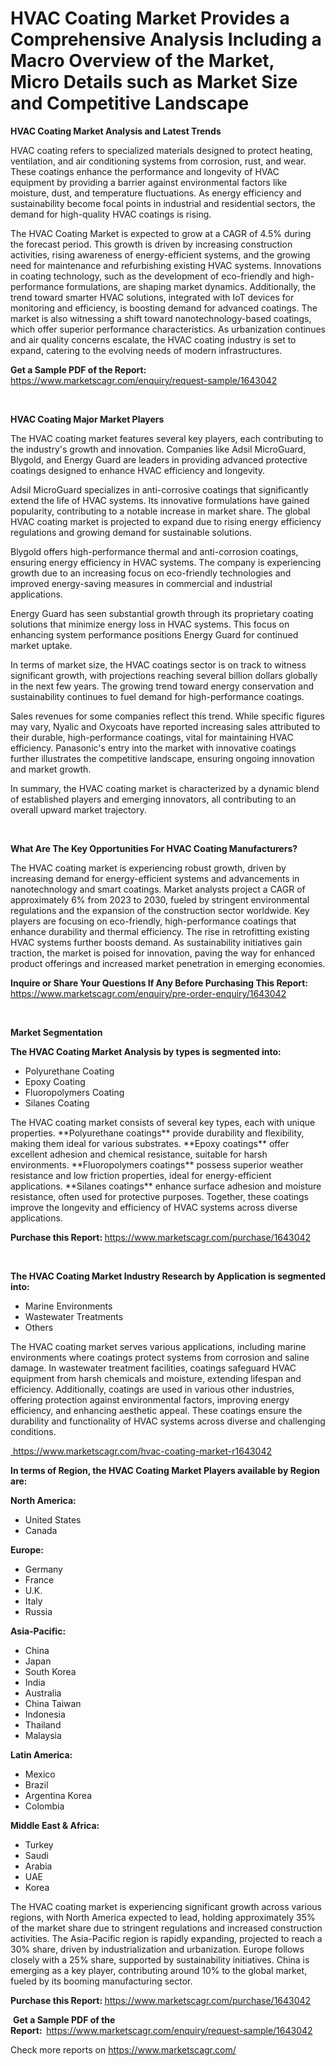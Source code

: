 <p><h1>HVAC Coating Market Provides a Comprehensive Analysis Including a Macro Overview of the Market, Micro Details such as Market Size and Competitive Landscape</h1></p><p><strong>HVAC Coating Market Analysis and Latest Trends</strong></p>
<p><p>HVAC coating refers to specialized materials designed to protect heating, ventilation, and air conditioning systems from corrosion, rust, and wear. These coatings enhance the performance and longevity of HVAC equipment by providing a barrier against environmental factors like moisture, dust, and temperature fluctuations. As energy efficiency and sustainability become focal points in industrial and residential sectors, the demand for high-quality HVAC coatings is rising.</p><p>The HVAC Coating Market is expected to grow at a CAGR of 4.5% during the forecast period. This growth is driven by increasing construction activities, rising awareness of energy-efficient systems, and the growing need for maintenance and refurbishing existing HVAC systems. Innovations in coating technology, such as the development of eco-friendly and high-performance formulations, are shaping market dynamics. Additionally, the trend toward smarter HVAC solutions, integrated with IoT devices for monitoring and efficiency, is boosting demand for advanced coatings. The market is also witnessing a shift toward nanotechnology-based coatings, which offer superior performance characteristics. As urbanization continues and air quality concerns escalate, the HVAC coating industry is set to expand, catering to the evolving needs of modern infrastructures.</p></p>
<p><strong>Get a Sample PDF of the Report:&nbsp;</strong> <a href="https://www.marketscagr.com/enquiry/request-sample/1643042?utm_campaign=3098&utm_medium=2&utm_source=Github&utm_content=ia&utm_term=01042025&utm_id=hvac-coating">https://www.marketscagr.com/enquiry/request-sample/1643042</a></p>
<p>&nbsp;</p>
<p><strong>HVAC Coating Major Market Players</strong></p>
<p><p>The HVAC coating market features several key players, each contributing to the industry's growth and innovation. Companies like Adsil MicroGuard, Blygold, and Energy Guard are leaders in providing advanced protective coatings designed to enhance HVAC efficiency and longevity.</p><p>Adsil MicroGuard specializes in anti-corrosive coatings that significantly extend the life of HVAC systems. Its innovative formulations have gained popularity, contributing to a notable increase in market share. The global HVAC coating market is projected to expand due to rising energy efficiency regulations and growing demand for sustainable solutions.</p><p>Blygold offers high-performance thermal and anti-corrosion coatings, ensuring energy efficiency in HVAC systems. The company is experiencing growth due to an increasing focus on eco-friendly technologies and improved energy-saving measures in commercial and industrial applications.</p><p>Energy Guard has seen substantial growth through its proprietary coating solutions that minimize energy loss in HVAC systems. This focus on enhancing system performance positions Energy Guard for continued market uptake.</p><p>In terms of market size, the HVAC coatings sector is on track to witness significant growth, with projections reaching several billion dollars globally in the next few years. The growing trend toward energy conservation and sustainability continues to fuel demand for high-performance coatings.</p><p>Sales revenues for some companies reflect this trend. While specific figures may vary, Nyalic and Oxycoats have reported increasing sales attributed to their durable, high-performance coatings, vital for maintaining HVAC efficiency. Panasonic's entry into the market with innovative coatings further illustrates the competitive landscape, ensuring ongoing innovation and market growth.</p><p>In summary, the HVAC coating market is characterized by a dynamic blend of established players and emerging innovators, all contributing to an overall upward market trajectory.</p></p>
<p>&nbsp;</p>
<p><strong>What Are The Key Opportunities For HVAC Coating Manufacturers?</strong></p>
<p><p>The HVAC coating market is experiencing robust growth, driven by increasing demand for energy-efficient systems and advancements in nanotechnology and smart coatings. Market analysts project a CAGR of approximately 6% from 2023 to 2030, fueled by stringent environmental regulations and the expansion of the construction sector worldwide. Key players are focusing on eco-friendly, high-performance coatings that enhance durability and thermal efficiency. The rise in retrofitting existing HVAC systems further boosts demand. As sustainability initiatives gain traction, the market is poised for innovation, paving the way for enhanced product offerings and increased market penetration in emerging economies.</p></p>
<p><strong>Inquire or Share Your Questions If Any Before Purchasing This Report:</strong> <a href="https://www.marketscagr.com/enquiry/pre-order-enquiry/1643042?utm_campaign=3098&utm_medium=2&utm_source=Github&utm_content=ia&utm_term=01042025&utm_id=hvac-coating">https://www.marketscagr.com/enquiry/pre-order-enquiry/1643042</a></p>
<p>&nbsp;</p>
<p><strong>Market Segmentation</strong></p>
<p><strong>The HVAC Coating Market Analysis by types is segmented into:</strong></p>
<p><ul><li>Polyurethane Coating</li><li>Epoxy Coating</li><li>Fluoropolymers Coating</li><li>Silanes Coating</li></ul></p>
<p><p>The HVAC coating market consists of several key types, each with unique properties. **Polyurethane coatings** provide durability and flexibility, making them ideal for various substrates. **Epoxy coatings** offer excellent adhesion and chemical resistance, suitable for harsh environments. **Fluoropolymers coatings** possess superior weather resistance and low friction properties, ideal for energy-efficient applications. **Silanes coatings** enhance surface adhesion and moisture resistance, often used for protective purposes. Together, these coatings improve the longevity and efficiency of HVAC systems across diverse applications.</p></p>
<p><strong>Purchase this Report:&nbsp;</strong><a href="https://www.marketscagr.com/purchase/1643042?utm_campaign=3098&utm_medium=2&utm_source=Github&utm_content=ia&utm_term=01042025&utm_id=hvac-coating">https://www.marketscagr.com/purchase/1643042</a></p>
<p>&nbsp;</p>
<p><strong>The HVAC Coating Market Industry Research by Application is segmented into:</strong></p>
<p><ul><li>Marine Environments</li><li>Wastewater Treatments</li><li>Others</li></ul></p>
<p><p>The HVAC coating market serves various applications, including marine environments where coatings protect systems from corrosion and saline damage. In wastewater treatment facilities, coatings safeguard HVAC equipment from harsh chemicals and moisture, extending lifespan and efficiency. Additionally, coatings are used in various other industries, offering protection against environmental factors, improving energy efficiency, and enhancing aesthetic appeal. These coatings ensure the durability and functionality of HVAC systems across diverse and challenging conditions.</p></p>
<p><a href="https://www.marketscagr.com/hvac-coating-market-r1643042?utm_campaign=3098&utm_medium=2&utm_source=Github&utm_content=ia&utm_term=01042025&utm_id=hvac-coating">&nbsp;https://www.marketscagr.com/hvac-coating-market-r1643042</a></p>
<p><strong>In terms of Region, the HVAC Coating Market Players available by Region are:</strong></p>
<p>
    <p> <strong> North America: </strong>
        <ul>
            <li>United States</li>
            <li>Canada</li>
        </ul>
        </p> 
    <p> <strong> Europe: </strong>
        <ul>
            <li>Germany</li>
            <li>France</li>
            <li>U.K.</li>
            <li>Italy</li>
            <li>Russia</li>
        </ul>
        </p> 
    <p> <strong> Asia-Pacific: </strong>
        <ul>
            <li>China</li>
            <li>Japan</li>
            <li>South Korea</li>
            <li>India</li>
            <li>Australia</li>
            <li>China Taiwan</li>
            <li>Indonesia</li>
            <li>Thailand</li>
            <li>Malaysia</li>
        </ul>
        </p> 
    <p> <strong> Latin America: </strong>
        <ul>
            <li>Mexico</li>
            <li>Brazil</li>
            <li>Argentina Korea</li>
            <li>Colombia</li>
        </ul>
        </p> 
    <p> <strong> Middle East & Africa: </strong>
        <ul>
            <li>Turkey</li>
            <li>Saudi</li>
            <li>Arabia</li>
            <li>UAE</li>
            <li>Korea</li>
        </ul>
    </p>
    </p>
<p><p>The HVAC coating market is experiencing significant growth across various regions, with North America expected to lead, holding approximately 35% of the market share due to stringent regulations and increased construction activities. The Asia-Pacific region is rapidly expanding, projected to reach a 30% share, driven by industrialization and urbanization. Europe follows closely with a 25% share, supported by sustainability initiatives. China is emerging as a key player, contributing around 10% to the global market, fueled by its booming manufacturing sector.</p></p>
<p><strong>Purchase this Report: </strong><a href="https://www.marketscagr.com/purchase/1643042?utm_campaign=3098&utm_medium=2&utm_source=Github&utm_content=ia&utm_term=01042025&utm_id=hvac-coating">https://www.marketscagr.com/purchase/1643042</a></p>
<p>&nbsp;<strong>Get a Sample PDF of the Report:&nbsp;&nbsp;</strong><a href="https://www.marketscagr.com/enquiry/request-sample/1643042?utm_campaign=3098&utm_medium=2&utm_source=Github&utm_content=ia&utm_term=01042025&utm_id=hvac-coating">https://www.marketscagr.com/enquiry/request-sample/1643042</a></p>
<p><strong></strong></p>
<p>Check more reports on <a href="https://www.marketscagr.com/?utm_campaign=3098&utm_medium=2&utm_source=Github&utm_content=ia&utm_term=01042025&utm_id=hvac-coating">https://www.marketscagr.com/</a></p>